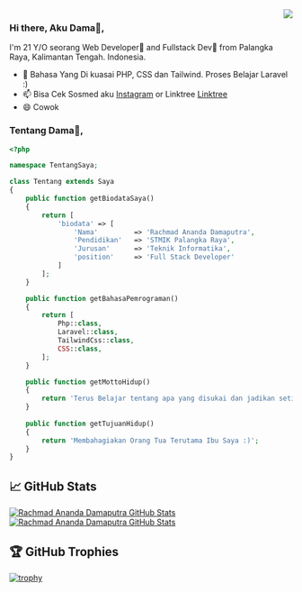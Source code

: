 <img align='right' src="https://github-readme-stats.vercel.app/api?username=damaputraa&show_icons=true">

### Hi there, Aku Dama👦,
I'm 21 Y/O seorang Web Developer🌈 and Fullstack Dev🎯 from Palangka Raya, Kalimantan Tengah. Indonesia.
- 🌱 Bahasa Yang Di kuasai PHP, CSS dan Tailwind. Proses Belajar Laravel :)
- 📫 Bisa Cek Sosmed aku [Instagram](https://instagram.com/dama.putra_) or Linktree [Linktree](https://linktr.ee/damaputra) 
- 😄 Cowok

### Tentang Dama👦,
```php
<?php

namespace TentangSaya;

class Tentang extends Saya
{
    public function getBiodataSaya()
    {
        return [
            'biodata' => [
                'Nama'         => 'Rachmad Ananda Damaputra',
                'Pendidikan'   => 'STMIK Palangka Raya',
                'Jurusan'      => 'Teknik Informatika',
                'position'     => 'Full Stack Developer'         
            ]
        ];
    }

    public function getBahasaPemrograman()
    {
        return [
            Php::class,
            Laravel::class,
            TailwindCss::class,
            CSS::class,
        ];
    }

    public function getMottoHidup()
    {
        return 'Terus Belajar tentang apa yang disukai dan jadikan setiap masalah hidup sebagai motivasi dalam berproses :)';
    } 
    
    public function getTujuanHidup()
    {
        return 'Membahagiakan Orang Tua Terutama Ibu Saya :)';
    }
}
```
## &#x1f4c8; GitHub Stats

<a href="https://github.com/dama021/dama021">
  <img align="center" src="https://github-readme-stats.vercel.app/api/top-langs/?username=damaputraa&hide=c%2B%2B,c,matlab,assembly&title_color=6aa6f8&text_color=8a919a&icon_color=6aa6f8&bg_color=22272e" alt="Rachmad Ananda Damaputra GitHub Stats" />
</a>

<a href="https://github.com/ferdyrahmat/ferdyrahmat">
  <img align="center" src="https://github-readme-stats.vercel.app/api?username=damaputraa&show_icons=true&line_height=27&count_private=true&title_color=6aa6f8&text_color=8a919a&icon_color=6aa6f8&bg_color=22272e" alt="Rachmad Ananda Damaputra GitHub Stats" />
</a>

## 🏆 GitHub Trophies

[![trophy](https://github-profile-trophy.vercel.app/?username=dama021&theme=nord&column=7&v=2)](https://github.com/dama021)

<!-- ## 👨‍💻 This week, I spent my time on:

[![dama021 wakatime stats](https://github-readme-stats.vercel.app/api/wakatime?username=dama021&line_height=27&title_color=6aa6f8&text_color=8a919a&icon_color=6aa6f8&bg_color=22272e)](https://github.com/dama021) -->
